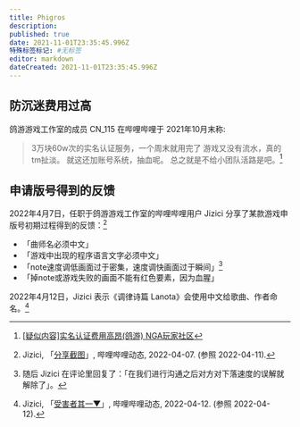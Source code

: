 ```yaml
---
title: Phigros
description:
published: true
date: 2021-11-01T23:35:45.996Z
特殊标签标记: #无标签
editor: markdown
dateCreated: 2021-11-01T23:35:45.996Z
---
```


## 防沉迷费用过高

鸽游游戏工作室的成员 CN_115 在哔哩哔哩于 2021年10月末称:

> 3万块60w次的实名认证服务，一个周末就用完了
> 游戏又没有流水，真的tm扯淡。
> 就这还加账号系统，抽血呢。
> 总之就是不给小团队活路是吧。[^UnRrP]

[^UnRrP]: [[疑似内容]实名认证费用高昂(鸽游) NGA玩家社区](https://archive.md/UnRrP "https://bbs.nga.cn/read.php?tid=29133722")

## 申请版号得到的反馈

2022年4月7日，任职于鸽游游戏工作室的哔哩哔哩用户 Jizici 分享了某款游戏申版号初期过程得到的反馈：[^8ZQK7]

[^8ZQK7]: Jizici, 「[分享截图](http://archiveiya74codqgiixo33q62qlrqtkgmcitqx5u2oeqnmn5bpcbiyd.onion/8ZQK7 "https://t.bilibili.com/646462113660796932")」, 哔哩哔哩动态, 2022-04-07. (参照 2022-04-11).

+   「曲师名必须中文」
+   「游戏中出现的程序语言文字必须中文」
+   「note速度调低画面过于密集，速度调快画面过于瞬间」[^0200]
+   「掉note或游戏失败的画面不能有红色要素，因为血腥」

[^0200]: 随后 Jizici 在评论里回复了：「在我们进行沟通之后对方对下落速度的误解就解除了」。

2022年4月12日，Jizici 表示《调律诗篇 Lanota》会使用中文给歌曲、作者命名。[^103VF]

[^103VF]: Jizici, 「[受害者其一▼](http://archiveiya74codqgiixo33q62qlrqtkgmcitqx5u2oeqnmn5bpcbiyd.onion/103VF "https://t.bilibili.com/648074233926123528")」, 哔哩哔哩动态, 2022-04-12. (参照 2022-04-12).
